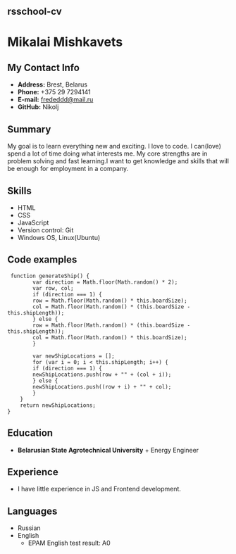 ## rsschool-cv

# Mikalai Mishkavets

## My Contact Info

* **Address:** Brest, Belarus
* **Phone:** +375 29 7294141
* **E-mail:** frededdd@mail.ru
* **GitHub:** Nikolj

## Summary

My goal is to learn everything new and exciting.
 I love to code. I can(love) spend a lot of time 
 doing what interests me. My core strengths are in
 problem solving and fast learning.I want to get 
 knowledge and skills that will be enough for employment in a company.

## Skills

* HTML
* CSS
* JavaScript
* Version control: Git
* Windows OS, Linux(Ubuntu)

## Code examples

```
 function generateShip() {
		var direction = Math.floor(Math.random() * 2);
		var row, col;
		if (direction === 1) {
		row = Math.floor(Math.random() * this.boardSize);
		col = Math.floor(Math.random() * (this.boardSize - this.shipLength));
		} else {
		row = Math.floor(Math.random() * (this.boardSize - this.shipLength));
		col = Math.floor(Math.random() * this.boardSize);
		}

		var newShipLocations = [];
		for (var i = 0; i < this.shipLength; i++) {
		if (direction === 1) {
		newShipLocations.push(row + "" + (col + i));
		} else {
		newShipLocations.push((row + i) + "" + col);
		}
	}
	return newShipLocations;
}
```

## Education

* **Belarusian State Agrotechnical University**
		+ Energy Engineer

## Experience

* I have little experience in JS and Frontend development.

## Languages

 * Russian
 * English
	 + EPAM English test result: A0 
